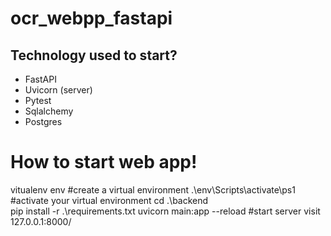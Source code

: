 # ocr_webpp_fastapi

## Technology used to start?
* FastAPI
* Uvicorn (server)
* Pytest
* Sqlalchemy
* Postgres

# How to start web app!
vitualenv env   #create a virtual environment
.\env\Scripts\activate\ps1  #activate your virtual environment
cd .\backend\
pip install -r .\requirements.txt
uvicorn main:app --reload     #start server
visit  127.0.0.1:8000/
```

